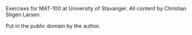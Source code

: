 Exercises for MAT-100 at University of Stavanger. All content by Christian
Stigen Larsen.

Put in the public domain by the author.
